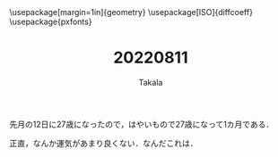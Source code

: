 ﻿---
title: 20220811
yesterday: 20220810
tomorrow: 20220812
days: 958
author: Takala
header-includes:
  - \usepackage[margin=1in]{geometry}
  - \usepackage[ISO]{diffcoeff}
  - \usepackage{pxfonts}
---


先月の12日に27歳になったので，はやいもので27歳になって1カ月である．

正直，なんか運気があまり良くない．なんだこれは．




